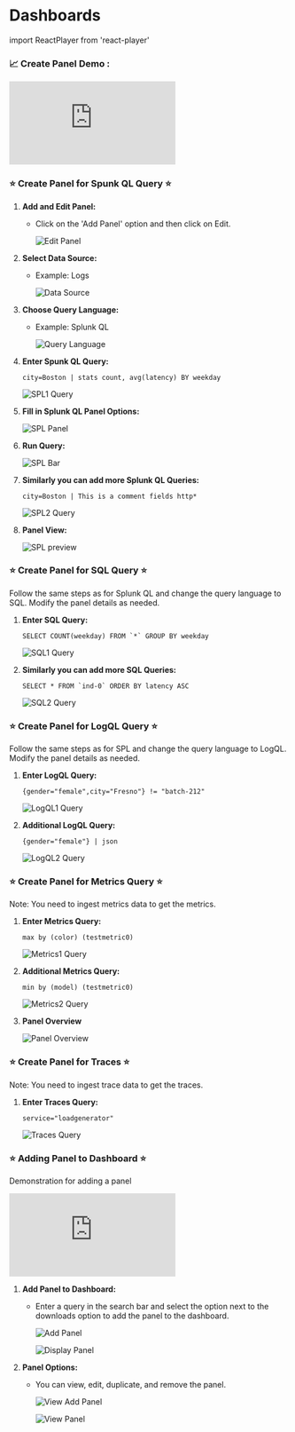 # Dashboards
import ReactPlayer from 'react-player'

### 📈 Create Panel Demo :
<div class="responsive-iframe">
  <iframe
    src="https://www.youtube.com/embed/IDS3rr5n2OI?si=VOIQTml7Ib7S6FkL"
    title="YouTube video player"
    frameborder="0"
    allow="accelerometer; autoplay; clipboard-write; encrypted-media; gyroscope; picture-in-picture"
    allowfullscreen
  ></iframe>
</div>


### ⭐ Create Panel for Spunk QL Query ⭐
1. **Add and Edit Panel:**
   - Click on the 'Add Panel' option and then click on Edit.

     ![Edit Panel](../static/img/edit-panel.png)

2. **Select Data Source:**
   - Example: Logs

     ![Data Source](../static/img/data-source.png)

3. **Choose Query Language:**
   - Example: Splunk QL

     ![Query Language](../static/img/query-type.png)

4. **Enter Spunk QL Query:**
    ```
    city=Boston | stats count, avg(latency) BY weekday
    ```
    ![SPL1 Query](../static/img/spl1-query.png)

5. **Fill in Splunk QL Panel Options:**

     ![SPL Panel](../static/img/spl1-panel-options.png)

6. **Run Query:**

     ![SPL Bar](../static/img/spl1-bar.png)

7. **Similarly you can add more Splunk QL Queries:**
    ```
    city=Boston | This is a comment fields http*
    ```
    ![SPL2 Query](../static/img/spl2.png)

8. **Panel View:**

    ![SPL preview](../static/img/spl-preview.png)

### ⭐ Create Panel for SQL Query ⭐

Follow the same steps as for Splunk QL and change the query language to SQL. Modify the panel details as needed.

1. **Enter SQL Query:**
    ```
    SELECT COUNT(weekday) FROM `*` GROUP BY weekday
    ```
    ![SQL1 Query](../static/img/sql1.png)

2. **Similarly you can add more SQL Queries:**
    ```
    SELECT * FROM `ind-0` ORDER BY latency ASC
    ```
    ![SQL2 Query](../static/img/sql2.png)

### ⭐ Create Panel for LogQL Query ⭐

Follow the same steps as for SPL and change the query language to LogQL. Modify the panel details as needed.

1. **Enter LogQL Query:**
    ```
    {gender="female",city="Fresno"} != "batch-212"
    ```
    ![LogQL1 Query](../static/img/logql1.png)

2. **Additional LogQL Query:**
    ```
    {gender="female"} | json
    ```
    ![LogQL2 Query](../static/img/logql2.png)

### ⭐ Create Panel for Metrics Query ⭐

Note: You need to ingest metrics data to get the metrics.

1. **Enter Metrics Query:**
    ```
    max by (color) (testmetric0)
    ```
    ![Metrics1 Query](../static/img/metrics-1.png)

2. **Additional Metrics Query:**
    ```
    min by (model) (testmetric0)
    ```
    ![Metrics2 Query](../static/img/metrics-2.png)

3. **Panel Overview**

    ![Panel Overview](../static/img/metrics-preview.png)

### ⭐ Create Panel for Traces ⭐ 

Note: You need to ingest trace data to get the traces.

1. **Enter Traces Query:**

    ```
    service="loadgenerator"
    ```
    ![Traces Query](../static/img/traces.png)

### ⭐ Adding Panel to Dashboard ⭐

Demonstration for adding a panel
<div class="responsive-iframe">
  <iframe
    src="https://www.youtube.com/embed/ddjnhbuyO7g?si=K2HZZ3O9NBfFgSqP"
    title="YouTube video player"
    frameborder="0"
    allow="accelerometer; autoplay; clipboard-write; encrypted-media; gyroscope; picture-in-picture"
    allowfullscreen
  ></iframe>
</div>

1. **Add Panel to Dashboard:**
   - Enter a query in the search bar and select the option next to the downloads option to add the panel to the dashboard.

     ![Add Panel](../static/img/add-panel.png)

     ![Display Panel](../static/img/display-panel.png)

2. **Panel Options:**
   - You can view, edit, duplicate, and remove the panel.

     ![View Add Panel](../static/img/view-add-panel.png)

     ![View Panel](../static/img/view-panel.png)